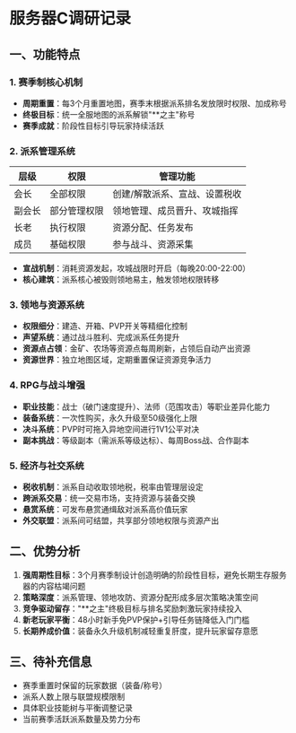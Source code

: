 # 服务器C调研记录

## 一、功能特点

### 1. 赛季制核心机制
- **周期重置**：每3个月重置地图，赛季末根据派系排名发放限时权限、加成称号
- **终极目标**：统一全服地图的派系解锁"**之主"称号
- **赛季成就**：阶段性目标引导玩家持续活跃

### 2. 派系管理系统
| 层级 | 权限 | 管理功能 |
|------|------|----------|
| 会长 | 全部权限 | 创建/解散派系、宣战、设置税收 |
| 副会长 | 部分管理权限 | 领地管理、成员晋升、攻城指挥 |
| 长老 | 执行权限 | 资源分配、任务发布 |
| 成员 | 基础权限 | 参与战斗、资源采集 |

- **宣战机制**：消耗资源发起，攻城战限时开启（每晚20:00-22:00）
- **核心建筑**：派系核心被毁则领地易主，触发领地权限转移

### 3. 领地与资源系统
- **权限细分**：建造、开箱、PVP开关等精细化控制
- **声望系统**：通过战斗胜利、完成派系任务提升
- **资源点占领**：金矿、农场等资源点每周刷新，占领后自动产出资源
- **资源世界**：独立地图区域，定期重置保证资源竞争活力

### 4. RPG与战斗增强
- **职业技能**：战士（破门速度提升）、法师（范围攻击）等职业差异化能力
- **装备系统**：一次性购买，永久升级至50级强化上限
- **决斗系统**：PVP时可拖入异地空间进行1V1公平对决
- **副本挑战**：等级副本（需派系等级达标）、每周Boss战、合作副本

### 5. 经济与社交系统
- **税收机制**：派系自动收取领地税，税率由管理层设定
- **跨派系交易**：统一交易市场，支持资源与装备交换
- **悬赏系统**：可发布悬赏通缉敌对派系高价值玩家
- **外交联盟**：派系间可结盟，共享部分领地权限与资源产出

## 二、优势分析
1. **强周期性目标**：3个月赛季制设计创造明确的阶段性目标，避免长期生存服务器的内容枯竭问题
2. **策略深度**：派系管理、领地攻防、资源分配形成多层次策略决策空间
3. **竞争驱动留存**："**之主"终极目标与排名奖励刺激玩家持续投入
4. **新老玩家平衡**：48小时新手免PVP保护+引导任务链降低入门门槛
5. **长期养成价值**：装备永久升级机制减轻重复肝度，提升玩家留存意愿

## 三、待补充信息
- 赛季重置时保留的玩家数据（装备/称号）
- 派系人数上限与联盟规模限制
- 具体职业技能树与平衡调整记录
- 当前赛季活跃派系数量及势力分布